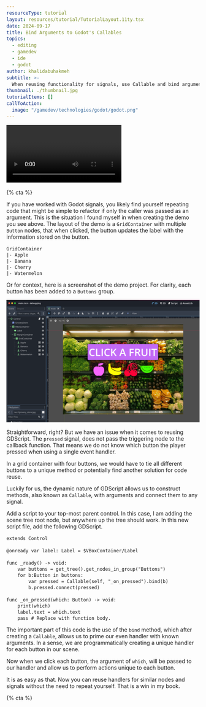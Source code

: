 ```yaml
---
resourceType: tutorial
layout: resources/tutorial/TutorialLayout.11ty.tsx
date: 2024-09-17
title: Bind Arguments to Godot's Callables
topics:
  - editing
  - gamedev
  - ide
  - godot
author: khalidabuhakmeh
subtitle: >-
  When reusing functionality for signals, use Callable and bind arguments
thumbnail: ./thumbnail.jpg
tutorialItems: []
callToAction:
  image: "/gamedev/technologies/godot/godot.png"
---
```


<video src="godot_grid_button.webm" autoplay controls loop>
</video>

{% cta %}

If you have worked with Godot signals, you likely find yourself repeating code that might be simple to refactor if only
the caller was passed as an argument. This is the situation I found myself in when creating the demo you see above. The layout of
the demo is a `GridContainer` with multiple `Button` nodes, that when clicked, the button updates the label with the
information stored on the button.

```text
GridContainer
|- Apple
|- Banana
|- Cherry
|- Watermelon
```

Or for context, here is a screenshot of the demo project. For clarity, each button has been added to a `Buttons` group.

![Godot Engine editor showing sample project](godot-showing-sample-gridcontainer.png)

Straightforward, right? But we have an issue when it comes to reusing GDScript. The `pressed` signal, does not pass the triggering node to the callback function. That means we do not know which button the player pressed when using a single event handler.

In a grid container with four buttons, we would have to tie all different buttons to a unique method or potentially find another solution for code reuse.

Luckily for us, the dynamic nature of GDScript allows us to construct methods, also known as `Callable`, with arguments and connect them to any signal.

Add a script to your top-most parent control. In this case, I am adding the scene tree root node, but anywhere up the tree should work. In this new script file, add the following GDScript.

```gdscript
extends Control

@onready var label: Label = $VBoxContainer/Label

func _ready() -> void:
	var buttons = get_tree().get_nodes_in_group("Buttons")
	for b:Button in buttons:
		var pressed = Callable(self, "_on_pressed").bind(b)
		b.pressed.connect(pressed)

func _on_pressed(which: Button) -> void:
	print(which)
	label.text = which.text
	pass # Replace with function body.
```

The important part of this code is the use of the `bind` method, which after creating a `Callable`, allows us to prime our even handler with known arguments. In a sense, we are programmatically creating a unique handler for each button in our scene.

Now when we click each button, the argument of `which`, will be passed to our handler and allow us to perform actions unique to each button.

It is as easy as that. Now you can reuse handlers for similar nodes and signals without the need to repeat yourself. That is a win in my book.

{% cta %}
